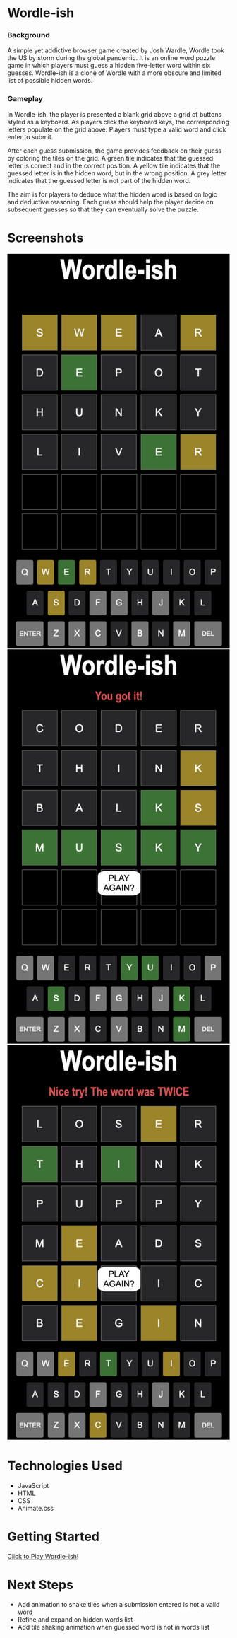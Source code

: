 # Wordle-ish

### Background

A simple yet addictive browser game created by Josh Wardle, Wordle took the US by storm during the global pandemic. It is an online word puzzle game in which players must guess a hidden five-letter word within six guesses. Wordle-ish is a clone of Wordle with a more obscure and limited list of possible hidden words.

### Gameplay

In Wordle-ish, the player is presented a blank grid above a grid of buttons styled as a keyboard. As players click the keyboard keys, the corresponding letters populate on the grid above. Players must type a valid word and click enter to submit.

After each guess submission, the game provides feedback on their guess by coloring the tiles on the grid. A green tile indicates that the guessed letter is correct and in the correct position. A yellow tile indicates that the guessed letter is in the hidden word, but in the wrong position. A grey letter indicates that the guessed letter is not part of the hidden word.

The aim is for players to deduce what the hidden word is based on logic and deductive reasoning. Each guess should help the player decide on subsequent guesses so that they can eventually solve the puzzle.

# Screenshots

<img src="/wordle-gameplay.png">
<img src="/wordle-winner.png">
<img src="/wordle-loser.png">

# Technologies Used

- JavaScript
- HTML
- CSS
- Animate.css

# Getting Started

[Click to Play Wordle-ish!](https://habieber.github.io/Wordle/)

# Next Steps

- Add animation to shake tiles when a submission entered is not a valid word
- Refine and expand on hidden words list
- Add tile shaking animation when guessed word is not in words list